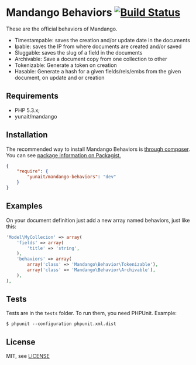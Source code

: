 Mandango Behaviors [![Build Status](https://travis-ci.org/yunait/mandango-behaviors.png?branch=master)](https://travis-ci.org/yunait/mandango-behaviors)
==============================

These are the official behaviors of Mandango.

- Timestampable: saves the creation and/or update date in the documents
- Ipable: saves the IP from where documents are created and/or saved
- Sluggable: saves the slug of a field in the documents
- Archivable: Save a document copy from one collection to other
- Tokenizable: Generate a token on creation
- Hasable: Generate a hash for a given fields/rels/embs from the given document, on update and or creation

Requirements
------------

* PHP 5.3.x;
* yunait/mandango


Installation
------------

The recommended way to install Mandango Behaviors is [through composer](http://getcomposer.org).
You can see [package information on Packagist.](https://packagist.org/packages/yunait/mandango-behaviors)

```JSON
{
    "require": {
        "yunait/mandango-behaviors": "dev"
    }
}
```


Examples
--------
On your document definition just add a new array named behaviors, just like this:

```php
'Model\MyCollecion' => array(
    'fields' => array(
        'title' => 'string',
    ),
    'behaviors' => array(
        array('class' => 'Mandango\Behavior\Tokenizable'),
        array('class' => 'Mandango\Behavior\Archivable'),
    ),
),
```

Tests
-----

Tests are in the `tests` folder.
To run them, you need PHPUnit.
Example:

    $ phpunit --configuration phpunit.xml.dist


License
-------

MIT, see [LICENSE](LICENSE)